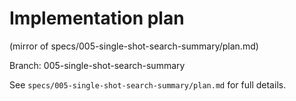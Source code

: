 # Implementation plan

(mirror of specs/005-single-shot-search-summary/plan.md)

Branch: 005-single-shot-search-summary

See `specs/005-single-shot-search-summary/plan.md` for full details.


